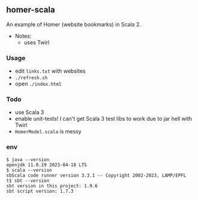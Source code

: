 ## homer-scala

An example of Homer (website bookmarks) in Scala 2.

* Notes:
    - uses Twirl

### Usage

* edit `links.txt` with websites
* `./refresh.sh`
* open `./index.html`

### Todo

* use Scala 3
* enable unit-tests! I can't get Scala 3 test libs to work due to jar hell with Twirl
* `HomerModel.scala` is messy 

### env

```
$ java --version
openjdk 11.0.19 2023-04-18 LTS
$ scala --version
sbScala code runner version 3.3.1 -- Copyright 2002-2023, LAMP/EPFL
t$ sbt --version
sbt version in this project: 1.9.6
sbt script version: 1.7.3
```
